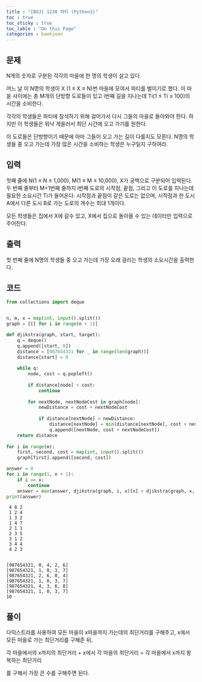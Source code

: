 ```yaml
---
title : "[BOJ] 1238 파티 (Python3)"
toc : true
toc_sticky : true
toc_lable : "On this Page"
categories : baekjoon
---
```

## 문제
N개의 숫자로 구분된 각각의 마을에 한 명의 학생이 살고 있다.

어느 날 이 N명의 학생이 X (1 ≤ X ≤ N)번 마을에 모여서 파티를 벌이기로 했다. 이 마을 사이에는 총 M개의 단방향 도로들이 있고 i번째 길을 지나는데 Ti(1 ≤ Ti ≤ 100)의 시간을 소비한다.

각각의 학생들은 파티에 참석하기 위해 걸어가서 다시 그들의 마을로 돌아와야 한다. 하지만 이 학생들은 워낙 게을러서 최단 시간에 오고 가기를 원한다.

이 도로들은 단방향이기 때문에 아마 그들이 오고 가는 길이 다를지도 모른다. N명의 학생들 중 오고 가는데 가장 많은 시간을 소비하는 학생은 누구일지 구하여라.

## 입력
첫째 줄에 N(1 ≤ N ≤ 1,000), M(1 ≤ M ≤ 10,000), X가 공백으로 구분되어 입력된다. 두 번째 줄부터 M+1번째 줄까지 i번째 도로의 시작점, 끝점, 그리고 이 도로를 지나는데 필요한 소요시간 Ti가 들어온다. 시작점과 끝점이 같은 도로는 없으며, 시작점과 한 도시 A에서 다른 도시 B로 가는 도로의 개수는 최대 1개이다.

모든 학생들은 집에서 X에 갈수 있고, X에서 집으로 돌아올 수 있는 데이터만 입력으로 주어진다.

## 출력
첫 번째 줄에 N명의 학생들 중 오고 가는데 가장 오래 걸리는 학생의 소요시간을 출력한다.

## 코드 


```python
from collections import deque


n, m, x = map(int, input().split())
graph = [[] for i in range(n + 1)]

def djikstra(graph, start, target):
    q = deque()
    q.append([start, 0])
    distance = [987654321 for _ in range(len(graph))]
    distance[start] = 0
    
    while q:
        node, cost = q.popleft()
        
        if distance[node] < cost:
            continue
            
        for nextNode, nextNodeCost in graph[node]:
            newDistance = cost + nextNodeCost
            
            if distance[nextNode] > newDistance:
                distance[nextNode] = min(distance[nextNode], cost + nextNodeCost)
                q.append([nextNode, cost + nextNodeCost])
    return distance
            
for i in range(m):
    first, second, cost = map(int, input().split())
    graph[first].append([second, cost])

answer = 0
for i in range(1, n + 1):
    if i == x:
        continue
    answer = max(answer, djikstra(graph, i, x)[x] + djikstra(graph, x, i)[i])
print(answer)
```

     4 8 2
     1 2 4
     1 3 2
     1 4 7
     2 1 1
     2 3 5
     3 1 2
     3 4 4
     4 2 3


    [987654321, 0, 4, 2, 6]
    [987654321, 1, 0, 3, 7]
    [987654321, 2, 6, 0, 4]
    [987654321, 1, 0, 3, 7]
    [987654321, 4, 3, 6, 0]
    [987654321, 1, 0, 3, 7]
    10


## 풀이

다익스트라를 사용하여 모든 마을이 x마을까지 가는데의 최단거리를 구해주고, x에서 모든 마을로 가는 최단거리를 구해준 뒤, 

각 마을에서의 x까지의 최단거리 + x에서 각 마을의 최단거리 = 각 마을에서 x까지 왕복하는 최단거리

를 구해서 가장 큰 수를 구해주면 된다.


